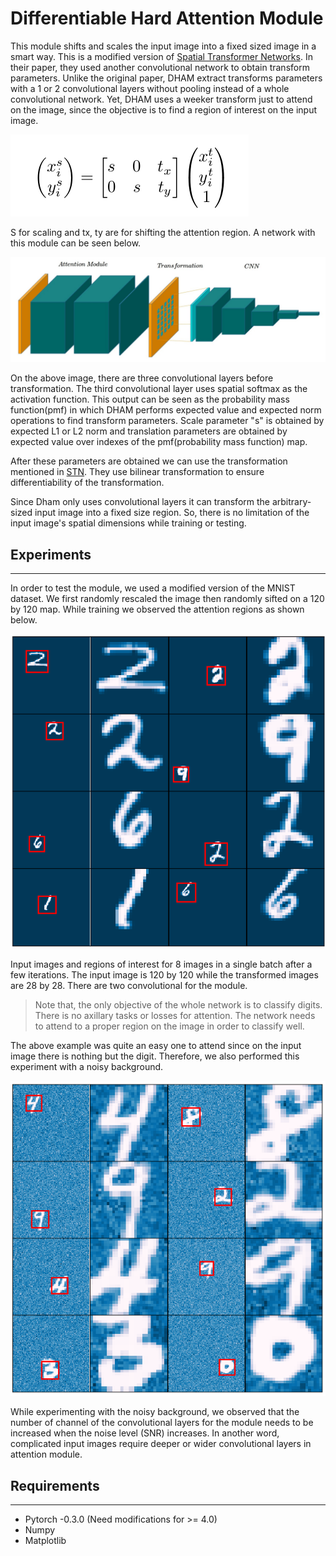 # Differentiable Hard Attention Module

This module shifts and scales the input image into a fixed sized image in a smart way. This is a modified version of [Spatial Transformer Networks](https://arxiv.org/abs/1506.02025). In their paper, they used another convolutional network to obtain transform parameters. Unlike the original paper, DHAM extract transforms parameters with a 1 or 2 convolutional layers without pooling instead of a whole convolutional network. Yet, DHAM uses a weeker transform just to attend on the image, since the objective is to find a region of interest on the input image.

![Transformation equation](results/readme_images/eq1.png)

S for scaling and tx, ty are for shifting the attention region. A network with this module can be seen below.

![Network with dham](results/readme_images/network_with_dham.jpg)

On the above image, there are three convolutional layers before transformation. The third convolutional layer uses spatial softmax as the activation function. This output can be seen as the probability mass function(pmf) in which DHAM performs expected value and expected norm operations to find transform parameters. Scale parameter "s" is obtained by expected L1 or L2 norm and translation parameters are obtained by expected value over indexes of the pmf(probability mass function) map.

After these parameters are obtained we can use the transformation mentioned in [STN](https://arxiv.org/abs/1506.02025). They use bilinear transformation to ensure differentiability of the transformation.

Since Dham only uses convolutional layers it can transform the arbitrary-sized input image into a fixed size region. So, there is no limitation of the input image's spatial dimensions while training or testing.

## Experiments

- - -

In order to test the module, we used a modified version of the MNIST dataset. We first randomly rescaled the image then randomly sifted on a 120 by 120 map. While training we observed the attention regions as shown below.

![Network with dham](results/grid_2.png)


Input images and regions of interest for 8 images in a single batch after a few iterations. The input image is 120 by 120 while the transformed images are 28 by 28. There are two convolutional for the module.

> Note that, the only objective of the whole network is to classify digits. There is no axillary tasks or losses for attention. The network needs to attend to a proper region on the image in order to classify well.

The above example was quite an easy one to attend since on the input image there is nothing but the digit. Therefore, we also performed this experiment with a noisy background.

![Network with dham](results/noise_grid_3.png)

While experimenting with the noisy background, we observed that the number of channel of the convolutional layers for the module needs to be increased when the noise level (SNR) increases. In another word, complicated input images require deeper or wider convolutional layers in attention module.

## Requirements
- - -
* Pytorch -0.3.0 (Need modifications for >= 4.0)
* Numpy
* Matplotlib


